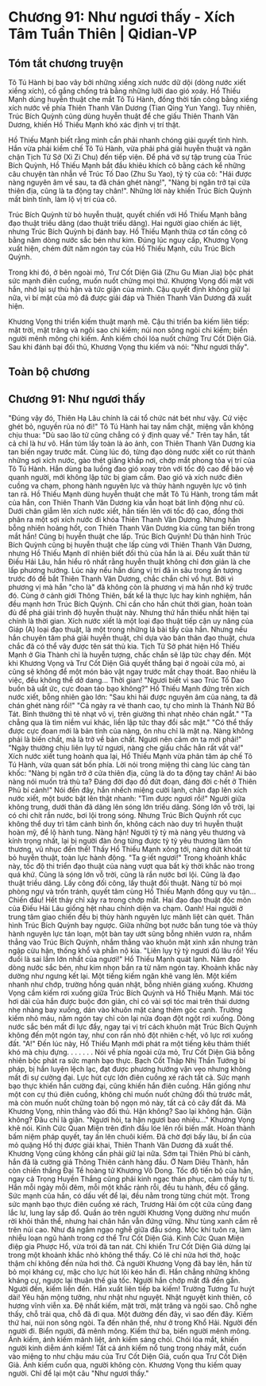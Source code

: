 # Chương 91: Như ngươi thấy - Xích Tâm Tuần Thiên | Qidian-VP

## Tóm tắt chương truyện

Tô Tú Hành bị bao vây bởi những xiềng xích nước dữ dội (dòng nước xiết xiềng xích), cố gắng chống trả bằng những lưỡi dao gió xoáy. Hồ Thiếu Mạnh dùng huyễn thuật che mắt Tô Tú Hành, đồng thời tấn công bằng xiềng xích nước về phía Thiên Thanh Vân Dương (Tian Qing Yun Yang). Tuy nhiên, Trúc Bích Quỳnh cũng dùng huyễn thuật để che giấu Thiên Thanh Vân Dương, khiến Hồ Thiếu Mạnh khó xác định vị trí thật.

Hồ Thiếu Mạnh biết rằng mình cần phải nhanh chóng giải quyết tình hình. Hắn vừa phải kiềm chế Tô Tú Hành, vừa phải phá giải huyễn thuật và ngăn chặn Tịch Tử Sở (Xi Zi Chu) đến tiếp viện. Để phá vỡ sự tập trung của Trúc Bích Quỳnh, Hồ Thiếu Mạnh bắt đầu khiêu khích cô bằng cách kể những câu chuyện tàn nhẫn về Trúc Tố Dao (Zhu Su Yao), tỷ tỷ của cô: "Hái được nàng nguyên âm về sau, ta đã chán ghét nàng!", "Nàng bị ngăn trở tại cửa thiên địa, cũng là ta động tay chân!". Những lời này khiến Trúc Bích Quỳnh mất bình tĩnh, làm lộ vị trí của cô.

Trúc Bích Quỳnh từ bỏ huyễn thuật, quyết chiến với Hồ Thiếu Mạnh bằng đạo thuật triều dâng (dao thuật triều dâng). Hai người giao chiến ác liệt, nhưng Trúc Bích Quỳnh bị đánh bay. Hồ Thiếu Mạnh thừa cơ tấn công cô bằng năm dòng nước sắc bén như kim. Đúng lúc nguy cấp, Khương Vọng xuất hiện, chém đứt năm ngón tay của Hồ Thiếu Mạnh, cứu Trúc Bích Quỳnh.

Trong khi đó, ở bên ngoài mỏ, Trư Cốt Diện Giả (Zhu Gu Mian Jia) bộc phát sức mạnh điên cuồng, muốn nuốt chửng mọi thứ. Khương Vọng đối mặt với hắn, nhớ lại sự thù hận và tức giận của mình. Cậu quyết định không giữ lại nữa, vì bí mật của mỏ đã được giải đáp và Thiên Thanh Vân Dương đã xuất hiện.

Khương Vọng thi triển kiếm thuật mạnh mẽ. Cậu thi triển ba kiếm liên tiếp: mặt trời, mặt trăng và ngôi sao chi kiếm; núi non sông ngòi chi kiếm; biển người mênh mông chi kiếm. Ánh kiếm chói lóa nuốt chửng Trư Cốt Diện Giả. Sau khi đánh bại đối thủ, Khương Vọng thu kiếm và nói: "Như ngươi thấy".

## Toàn bộ chương

## Chương 91: Như ngươi thấy

"Đúng vậy đó, Thiên Hạ Lâu chính là cái tổ chức nát bét như vậy. Cứ việc ghét bỏ, nguyền rủa nó đi!"
Tô Tú Hành hai tay nắm chặt, miệng vẫn không chịu thua: "Dù sao lão tử cũng chẳng có ý định quay về."
Trên tay hắn, tất cả chỉ là hư vô.
Hắn túm lấy toàn là ảo ảnh, con Thiên Thanh Vân Dương kia tan biến ngay trước mắt.
Cùng lúc đó, từng đạo dòng nước xiết co rút thành những sợi xích nước, gào thét giăng khắp nơi, chớp mắt phong tỏa vị trí của Tô Tú Hành.
Hắn dùng ba luồng đao gió xoay tròn với tốc độ cao để bảo vệ quanh người, mới không lập tức bị giam cầm.
Đao gió và xích nước điên cuồng va chạm, phong hành nguyên lực và thủy hành nguyên lực vô tình tan rã.
Hồ Thiếu Mạnh dùng huyễn thuật che mắt Tô Tú Hành, trong tầm mắt của hắn, con Thiên Thanh Vân Dương kia vẫn hoạt bát linh động như cũ.
Dưới chân giẫm lên xích nước xiết, hắn tiến lên với tốc độ cao, đồng thời phân ra một sợi xích nước đi khóa Thiên Thanh Vân Dương.
Nhưng hắn bỗng nhiên hoảng hốt, con Thiên Thanh Vân Dương kia cũng tan biến trong mắt hắn!
Cũng bị huyễn thuật che lấp.
Trúc Bích Quỳnh!
Dù thân hình Trúc Bích Quỳnh cũng bị huyễn thuật che lấp cùng với Thiên Thanh Vân Dương, nhưng Hồ Thiếu Mạnh dĩ nhiên biết đối thủ của hắn là ai.
Đều xuất thân từ Điếu Hải Lâu, hắn hiểu rõ nhất rằng huyễn thuật không chỉ đơn giản là che lấp phương hướng. Lúc này nếu hắn dùng vị trí đã in sâu trong ấn tượng trước đó để bắt Thiên Thanh Vân Dương, chắc chắn chỉ vồ hụt.
Bởi vì phương vị mà hắn "cho là" đã không còn là phương vị mà hắn nhớ kỹ trước đó.
Cùng ở cảnh giới Thông Thiên, bất kể là thực lực hay kinh nghiệm, hắn đều mạnh hơn Trúc Bích Quỳnh.
Chỉ cần cho hắn chút thời gian, hoàn toàn đủ để phá giải trình độ huyễn thuật này.
Nhưng thứ hắn thiếu nhất hiện tại chính là thời gian.
Xích nước xiết là một loại đạo thuật tiếp cận uy năng của Giáp (A) loại đạo thuật, là một trong những lá bài tẩy của hắn. Nhưng nếu hắn chuyên tâm phá giải huyễn thuật, chỉ dựa vào bản thân đạo thuật, chưa chắc đã có thể vây được tên sát thủ kia.
Tịch Tử Sở phát hiện Hồ Thiếu Mạnh ở Gia Thành chỉ là huyễn tượng, chắc chắn sẽ lập tức chạy đến.
Một khi Khương Vọng và Trư Cốt Diện Giả quyết thắng bại ở ngoài cửa mỏ, ai cũng sẽ không để một món bảo vật ngay trước mắt chạy thoát.
Bao nhiêu là việc, đều không thể dở dang...
Thời gian!
"Ngươi biết vì sao Trúc Tố Dao buồn bã uất ức, cực đoan táo bạo không?"
Hồ Thiếu Mạnh đứng trên xích nước xiết, bỗng nhiên gào lớn: "Sau khi hái được nguyên âm của nàng, ta đã chán ghét nàng rồi!"
"Cả ngày ra vẻ thanh cao, tự cho mình là Thánh Nữ Bồ Tát. Bình thường thì tẻ nhạt vô vị, trên giường thì nhạt nhẽo chán ngắt."
"Ta chẳng qua là tìm niềm vui khác, liền lập tức thay đổi sắc mặt."
"Có thể thấy được cực đoan mới là bản tính của nàng, ôn nhu chỉ là mặt nạ. Nàng không phải là biến chất, mà là trở về bản chất. Ngươi nên cảm ơn ta mới phải!"
"Ngày thường chịu liên lụy từ ngươi, nàng che giấu chắc hẳn rất vất vả!"
Xích nước xiết tung hoành qua lại, Hồ Thiếu Mạnh vừa phân tâm áp chế Tô Tú Hành, vừa quan sát bốn phía.
Lời nói trong miệng thì càng lúc càng tàn khốc: "Nàng bị ngăn trở ở cửa thiên địa, cũng là do ta động tay chân! Ai bảo nàng nói muốn trả thù ta? Đáng đời đạo đồ đứt đoạn, đáng đời c·hết ở Thiên Phủ bí cảnh!"
Nói đến đây, hắn nhếch miệng cười lạnh, chân đạp lên xích nước xiết, một bước bật lên thật nhanh: "Tìm được ngươi rồi!"
Người giữa không trung, dưới thân đã dâng lên sóng lớn triều dâng.
Sóng lớn vỗ trời, lại có chi chít rắn nước, bơi lội trong sóng.
Nhưng Trúc Bích Quỳnh rốt cục không thể duy trì tâm cảnh bình ổn, không cách nào duy trì huyễn thuật hoàn mỹ, để lộ hành tung.
Nàng hận!
Người tỷ tỷ mà nàng yêu thương và kính trọng nhất, lại bị người đàn ông từng được tỷ tỷ yêu thương làm tổn thương, vũ nhục đến thế!
Thấy Hồ Thiếu Mạnh xông tới, nàng dứt khoát từ bỏ huyễn thuật, toàn lực hành động.
"Ta g·iết ngươi!"
Trong khoảnh khắc này, tốc độ thi triển đạo thuật của nàng vượt qua bất kỳ thời khắc nào trong quá khứ.
Cũng là sóng lớn vỗ trời, cũng là rắn nước bơi lội.
Cũng là đạo thuật triều dâng.
Lấy công đối công, lấy thuật đối thuật.
Nàng từ bỏ mọi phòng ngự và trốn tránh, quyết tâm cùng Hồ Thiếu Mạnh đồng quy vu tận...
Chiến đấu!
Hết thảy chỉ xảy ra trong chớp mắt.
Hai đạo đạo thuật độc môn của Điếu Hải Lâu giống hệt nhau chính diện va chạm.
Oanh!
Hai người ở trung tâm giao chiến đều bị thủy hành nguyên lực mãnh liệt càn quét.
Thân hình Trúc Bích Quỳnh bay ngược.
Giữa những bọt nước bắn tung tóe và thủy hành nguyên lực tán loạn, một bàn tay ướt sũng bỗng nhiên vươn ra, nhắm thẳng vào Trúc Bích Quỳnh, nhắm thẳng vào khuôn mặt xinh xắn nhưng tràn ngập cừu hận, thống khổ và phẫn nộ kia.
"Liên lụy tỷ tỷ ngươi đủ lâu rồi! Yếu đuối là sai lầm lớn nhất của ngươi!"
Hồ Thiếu Mạnh quát lạnh.
Năm đạo dòng nước sắc bén, như kim nhọn bắn ra từ năm ngón tay.
Khoảnh khắc này dường như ngưng kết lại.
Một tiếng kiếm ngân khẽ vang lên.
Một kiếm nhanh như chớp, trường hồng quán nhật, bỗng nhiên giáng xuống.
Khương Vọng cầm kiếm rơi xuống giữa Trúc Bích Quỳnh và Hồ Thiếu Mạnh.
Mái tóc hơi dài của hắn được buộc đơn giản, chỉ có vài sợi tóc mai trên thái dương nhẹ nhàng bay xuống, dán vào khuôn mặt càng thêm góc cạnh.
Trường kiếm nhỏ máu, năm ngón tay chỉ còn lại nửa đoạn đột ngột rơi xuống.
Dòng nước sắc bén mất đi lực đẩy, ngay tại vị trí cách khuôn mặt Trúc Bích Quỳnh không đến một ngón tay, như con rắn nhỏ đột nhiên c·hết, vô lực rơi xuống đất.
"A!"
Đến lúc này, Hồ Thiếu Mạnh mới phát ra một tiếng kêu thảm thiết khó mà chịu đựng.
. . .
. . .
Nói về phía ngoài cửa mỏ, Trư Cốt Diện Giả bỗng nhiên bộc phát ra sức mạnh bạo thực.
Bạch Cốt Thập Nhị Thần Tướng bí pháp, bị hắn luyện lệch lạc, đạt được phương hướng vặn vẹo nhưng không mất đi sự cường đại.
Lực hút cực lớn điên cuồng xé rách tất cả.
Sức mạnh bạo thực khiến hắn cường đại, cũng khiến hắn điên cuồng.
Hắn giống như một con cự thú điên cuồng, không chỉ muốn nuốt chửng đối thủ trước mắt, mà còn muốn nuốt chửng toàn bộ ngọn mỏ này, tất cả cỏ cây đất đá.
Mà Khương Vọng, nhìn thẳng vào đối thủ.
Hận không?
Sao lại không hận.
Giận không?
Đâu chỉ là giận.
"Ngươi hỏi, ta hận ngươi bao nhiêu..."
Khương Vọng khẽ nói.
Kinh Cức Quan Miện trên đỉnh đầu lóe lên rồi biến mất.
Hoàn thành bấm niệm pháp quyết, tay ấn lên chuôi kiếm.
Đã chờ đợi bấy lâu, bí ẩn của mỏ quặng Hồ thị được giải khai, Thiên Thanh Vân Dương đã xuất thế.
Khương Vọng cũng không cần phải giữ lại nữa.
Sớm tại Thiên Phủ bí cảnh, hắn đã là cường giả Thông Thiên cảnh hàng đầu. Ở Nam Diêu Thành, hắn còn chiến thắng Đại Tề hoàng tử Khương Vô Dong.
Tốc độ tiến bộ của hắn, ngay cả Trọng Huyền Thắng cũng phải kinh ngạc thán phục, cảm thấy tự ti.
Hắn mỗi ngày mỗi đêm, mỗi một khắc rảnh rỗi, đều tu hành, đều cố gắng.
Sức mạnh của hắn, có dấu vết để lại, đều nằm trong từng chút một.
Trong sức mạnh bạo thực điên cuồng xé rách, Trương Hải ôm cột cửa cũng đang lắc lư, lung lay sắp đổ.
Quần áo trên người Khương Vọng dường như muốn rời khỏi thân thể, nhưng hai chân hắn vẫn đứng vững.
Như tùng xanh cắm rễ trên núi cao.
Như đá ngầm ngạo nghễ giữa đầu sóng.
Mộc khí tuôn ra, làm nhiễu loạn ngũ hành trong cơ thể Trư Cốt Diện Giả.
Kinh Cức Quan Miện điệp gia Phược Hổ, vừa trói đã tan nát.
Chỉ khiến Trư Cốt Diện Giả dừng lại trong một khoảnh khắc nhỏ không thể thấy.
Có lẽ chỉ nửa hơi thở, hoặc thậm chí không đến nửa hơi thở.
Cả người Khương Vọng đã bay lên, hắn từ bỏ mọi kháng cự, mặc cho lực hút lôi kéo hắn đi.
Hắn chẳng những không kháng cự, ngược lại thuận thế gia tốc.
Người hắn chớp mắt đã đến gần.
Người đến, kiếm liền đến.
Hắn xuất liên tiếp ba kiếm!
Trường Tương Tư huýt dài!
Yêu hận mộng tưởng, như nhật như nguyệt. Nhật nguyệt kinh thiên, cố hương vĩnh viễn xa.
Đệ nhất kiếm, mặt trời, mặt trăng và ngôi sao.
Chỗ nghe thấy, chỗ trải qua, chỗ đã đi qua. Một đường đến đây, vì sao đến đây.
Kiếm thứ hai, núi non sông ngòi.
Ta đến nhân thế, như ở trong Khổ Hải.
Người đến người đi.
Biển người, đã mênh mông.
Kiếm thứ ba, biển người mênh mông.
Ánh kiếm, ánh kiếm mãnh liệt, ánh kiếm sáng chói.
Chói lóa mắt, khiến người kinh diễm ánh kiếm!
Tất cả ánh kiếm nổ tung trong nháy mắt, cuốn vào miệng to như chậu máu của Trư Cốt Diện Giả, cuốn qua Trư Cốt Diện Giả.
Ánh kiếm cuốn qua, người không còn.
Khương Vọng thu kiếm quay người.
Chỉ để lại một câu
"Như ngươi thấy."